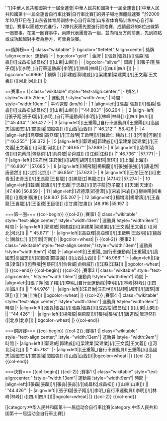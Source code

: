 '''[[中華人民共和國第十一屆全運會|中華人民共和國第十一屆全運會]][[中華人民共和國第十一屆全運會自行車比賽|自行車比賽]]的男子場地團體競速賽'''於2009年10月17日在[[山东省体育局训练中心自行车馆|山东省体育局训练中心自行车馆]]。賽事以團體方式進行，12隊代表團先要進行資格賽，成績最好的8位出線第一圈賽事。在第一圈賽事中，兩隊代表團會為一組，並向相反方向前進，先到終點或成功超越對手者為勝方，可晉身決賽。

==獎牌榜==
{| class="wikitable"
|- bgcolor="#efefef"
!align=center| 獎牌
!align=center| 運動員
|-
| bgcolor="gold" | 金牌
| [[張磊|張磊]]/[[張淼|張淼]]/[[成昌松|成昌松]] ([[山東|山東]]) 
|-
| bgcolor="silver" | 銀牌
| |[[張子翔|張子翔]]/[[李明_(自行車運動員)|李明]]/[[林峰|林峰]] ([[四川|四川]])
|-
| bgcolor="cc9966" | 銅牌
| [[郭建威|郭建威]]/[[梁建業|梁建業]]/[[王文義|王文義]] ([[河北|河北]])
|}

==賽事==
{| class="wikitable" style="text-align:center;"
|-
!排名
! style="width:20em;" | 運動員
! style="width:7em;" | 時間
! style="width:10em;" | 平均速度 (km/h)
|-
| 1
|align=left|[[張磊|張磊]]/[[張淼|張淼]]/[[成昌松|成昌松]] ([[山東|山東]])
|'''44.803'''
|60.264
|-
| 2
|align=left|[[張子翔|張子翔]]/[[李明_(自行車運動員)|李明]]/[[林峰|林峰]] ([[四川|四川]])
|'''45.434'''
|59.427
|-
| 3
|align=left|[[王重陽_(自行車運動員)|王重陽]]/[[高國志|高國志]]/[[闖振強|闖振強]] ([[山西|山西]])
|'''46.212'''
|58.426
|-
| 4
|align=left|[[高亞輝|高亞輝]]/[[王啟明|王啟明]]/[[魏啟仁|魏啟仁]] ([[河南|河南]])
|'''46.255'''
|58.372
|-
| 5
|align=left|[[郭建威|郭建威]]/[[梁建業|梁建業]]/[[王文義|王文義]] ([[河北|河北]])
|'''46.657'''
|57.869
|-
| 6
|align=left|[[凌偉|凌偉]]/[[包蔡飛|包蔡飛]]/[[俞舜威|俞舜威]] ([[江蘇|江蘇]])
|'''46.736'''
|57.771
|-
| 7
|align=left|[[汪君悅|汪君悅]]/[[胡珂|胡珂]]/[[唐琪|唐琪]] ([[上海|上海]])
|'''46.806'''
|57.685
|-
| 8
|align=left|[[楊飛龍|楊飛龍]]/[[張強|張強]]/[[唐道然|唐道然]] ([[北京|北京]])
|'''46.856'''
|57.623
|-
| 9
|align=left|[[王冬|王冬]]/[[史青玉|史青玉]]/[[王長龍|王長龍]] ([[黑龍江|黑龍江]])
|47.142
|57.274
|-
| 10
|align=left|[[韓濤|韓濤]]/[[于忠磊|于忠磊]]/[[范子龍|范子龍]] ([[天津|天津]])
|47.486
|56.859
|-
| 11
|align=left|[[迟德潭|迟德潭]]/[[宋岩|宋岩]]/[[柳東陽|柳東陽]] ([[廣東|廣東]])
|48.907
|55.207
|-
| 12
|align=left|[[楊增濤|楊增濤]]/[[王鑫龍|王鑫龍]]/[[王臣德|王臣德]] ([[甘肅|甘肅]])
|48.916
|55.197
|}

===第一圈===
{{col-begin}}
{{col-2}}
;賽事1
{| class="wikitable" style="text-align:center;"
!style="width:13em"| 運動員
!style="width:9em"| 時間
|-
|align=left|[[郭建威|郭建威]]/[[梁建業|梁建業]]/[[王文義|王文義]] ([[河北|河北]]) || '''45.871''' 
|-
|align=left|[[高亞輝|高亞輝]]/[[王啟明|王啟明]]/[[魏啟仁|魏啟仁]] ([[河南|河南]]) ||bgcolor=wheat| 
|}
{{col-2}}
;賽事2
{| class="wikitable" style="text-align:center;"
!style="width:13em"| 運動員
!style="width:9em"| 時間 
|-
|align=left|[[王重陽_(自行車運動員)|王重陽]]/[[高國志|高國志]]/[[闖振強|闖振強]] ([[山西|山西]]) || '''45.966''' 
|-
|align=left|[[凌偉|凌偉]]/[[包蔡飛|包蔡飛]]/[[俞舜威|俞舜威]] ([[江蘇|江蘇]]) ||bgcolor=wheat| 
|}
{{col-end}}
{{col-begin}}
{{col-2}}
;賽事3
{| class="wikitable" style="text-align:center;"
!style="width:13em"| 運動員
!style="width:9em"| 時間
|-
|align=left|[[張子翔|張子翔]]/[[李明_(自行車運動員)|李明]]/[[林峰|林峰]] ([[四川|四川]]) || '''44.976''' 
|-
|align=left|[[汪君悅|汪君悅]]/[[胡珂|胡珂]]/[[唐琪|唐琪]] ([[上海|上海]]) ||bgcolor=wheat| 
|}
{{col-2}}
;賽事4
{| class="wikitable" style="text-align:center;"
!style="width:13em"| 運動員
!style="width:9em"| 時間
|-
|align=left|[[張磊|張磊]]/[[張淼|張淼]]/[[成昌松|成昌松]] ([[山東|山東]]) || '''44.426''' 
|-
|align=left|[[楊飛龍|楊飛龍]]/[[張強|張強]]/[[唐道然|唐道然]] ([[北京|北京]]) ||bgcolor=wheat| 
|}
{{col-end}}

===銅牌賽===
{{col-begin}}
{{col-2}}
;賽事1
{| class="wikitable" style="text-align:center;"
!style="width:13em"| 運動員
!style="width:9em"| 時間
|-
|align=left|[[郭建威|郭建威]]/[[梁建業|梁建業]]/[[王文義|王文義]] ([[河北|河北]]) || '''45.718''' 
|-
|align=left|[[王重陽_(自行車運動員)|王重陽]]/[[高國志|高國志]]/[[闖振強|闖振強]] ([[山西|山西]])||bgcolor=wheat| 
|}
{{col-2}}
{{col-end}}


===決賽===
{{col-begin}}
{{col-2}}
;賽事1
{| class="wikitable" style="text-align:center;"
!style="width:13em"| 運動員
!style="width:9em"| 時間
|-
|align=left|[[張磊|張磊]]/[[張淼|張淼]]/[[成昌松|成昌松]] ([[山東|山東]]) || '''44.426''' 
|-
|align=left|[[張子翔|張子翔]]/[[李明_(自行車運動員)|李明]]/[[林峰|林峰]] ([[四川|四川]])||bgcolor=wheat| 
|}
{{col-2}}
{{col-end}}



[[category:中华人民共和国第十一届运动会自行車比賽|category:中华人民共和国第十一届运动会自行車比賽]]